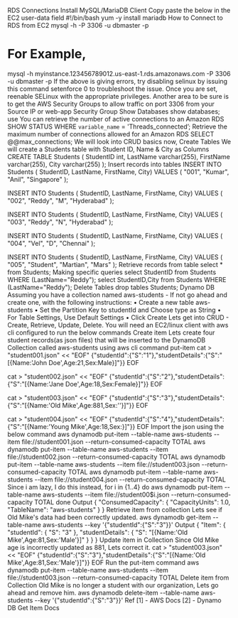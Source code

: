 RDS Connections
Install MySQL/MariaDB Client
Copy paste the below in the EC2 user-data field
#!/bin/bash
yum -y install mariadb
How to Connect to RDS from EC2
mysql -h <Your-RDS-Endpoint> -P 3306 -u dbmaster -p
# For Example,
mysql -h myinstance.123456789012.us-east-1.rds.amazonaws.com -P 3306 -u dbmaster -p
If the above is giving errors, try disabling selinux by issuing this command setenforce 0 to troubleshoot the issue. Once you are set, reenable SELinux with the appropriate privileges.
Another area to be sure is to get the AWS Security Groups to allow traffic on port 3306 from your Source IP or web-app Security Group
Show Databases
show databases;
use <database-name>
You can retrieve the number of active connections to an Amazon RDS
SHOW STATUS WHERE `variable_name` = 'Threads_connected’;
Retrieve the maximum number of connections allowed for an Amazon RDS
SELECT @@max_connections;
We will look into CRUD basics now,
Create Tables
We will create a Students table with Student ID, Name & City as Columns
CREATE TABLE Students ( StudentID int, LastName varchar(255), FirstName varchar(255), City varchar(255) );
Insert records into tables
INSERT INTO Students ( StudentID, LastName, FirstName, City) VALUES ( "001", "Kumar", "Anil", "Singapore" );

INSERT INTO Students ( StudentID, LastName, FirstName, City) VALUES ( "002", "Reddy", "M", "Hyderabad" );

INSERT INTO Students ( StudentID, LastName, FirstName, City) VALUES ( "003", "Reddy", "N", "Hyderabad" );

INSERT INTO Students ( StudentID, LastName, FirstName, City) VALUES ( "004", "Vel", "D", "Chennai" );

INSERT INTO Students ( StudentID, LastName, FirstName, City) VALUES ( "005", "Student", "Martian", "Mars" );
Retrieve records from table
select * from Students;
Making specific queries
select StudentID from Students WHERE (LastName="Reddy");
select StudentID,City from Students WHERE (LastName="Reddy");
Delete Tables
drop tables Students;
Dynamo DB
Assuming you have a collection named aws-students - If not go ahead and create one, with the following instructions:
•	Create a new table aws-students
•	Set the Partition Key to studentId and Choose type as String
•	For Table Settings, Use Default Settings
•	Click Create
Lets get into CRUD - Create, Retrieve, Update, Delete.
You will need an EC2/linux client with aws cli configured to run the below commands
Create item
Lets create four student records(as json files) that will be inserted to the DynamoDB Collection called aws-students using aws cli command put-item
cat > "student001.json" << "EOF"
{"studentId":{"S":"1"},"studentDetails":{"S":"[{Name:'John Doe',Age:21,Sex:Male}]"}}
EOF

cat > "student002.json" << "EOF"
{"studentId":{"S":"2"},"studentDetails":{"S":"[{Name:'Jane Doe',Age:18,Sex:Female}]"}}
EOF

cat > "student003.json" << "EOF"
{"studentId":{"S":"3"},"studentDetails":{"S":"[{Name:'Old Mike',Age:881,Sex:''}]"}}
EOF

cat > "student004.json" << "EOF"
{"studentId":{"S":"4"},"studentDetails":{"S":"[{Name:'Young Mike',Age:18,Sex:}]"}}
EOF
Import the json using the below command
aws dynamodb put-item --table-name aws-students --item file://student001.json --return-consumed-capacity TOTAL
aws dynamodb put-item --table-name aws-students --item file://student002.json --return-consumed-capacity TOTAL
aws dynamodb put-item --table-name aws-students --item file://student003.json --return-consumed-capacity TOTAL
aws dynamodb put-item --table-name aws-students --item file://student004.json --return-consumed-capacity TOTAL
Since i am lazy, I do this instead,
for i in {1..4}
do
  aws dynamodb put-item --table-name aws-students --item file://student00$i.json --return-consumed-capacity TOTAL
done
Output
{
    "ConsumedCapacity": {
        "CapacityUnits": 1.0, 
        "TableName": "aws-students"
    }
}
Retrieve item from collection
Lets see if Old Mike's data had been correctly updated.
aws dynamodb get-item --table-name aws-students --key '{"studentId":{"S":"3"}}'
Output
{
    "Item": {
        "studentId": {
            "S": "3"
        },
        "studentDetails": {
            "S": "[{Name:'Old Mike',Age:81,Sex:'Male'}]"
        }
    }
}
Update item in Collection
Since Old Mike age is incorrectly updated as 881, Lets correct it.
cat > "student003.json" << "EOF"
{"studentId":{"S":"3"},"studentDetails":{"S":"[{Name:'Old Mike',Age:81,Sex:'Male'}]"}}
EOF
Run the put-item command
aws dynamodb put-item --table-name aws-students --item file://student003.json --return-consumed-capacity TOTAL
Delete item from Collection
Old Mike is no longer a student with our organization, Lets go ahead and remove him.
aws dynamodb delete-item --table-name aws-students --key '{"studentId":{"S":"3"}}'
Ref
[1] - AWS Docs
[2] - Dynamo DB Get Item Docs


